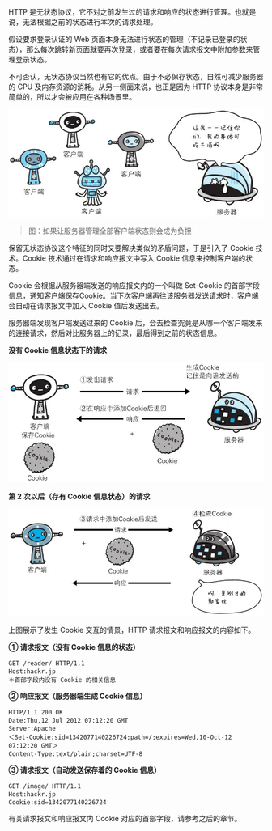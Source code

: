 HTTP 是无状态协议，它不对之前发生过的请求和响应的状态进行管理。也就是说，无法根据之前的状态进行本次的请求处理。

假设要求登录认证的 Web 页面本身无法进行状态的管理（不记录已登录的状态），那么每次跳转新页面就要再次登录，或者要在每次请求报文中附加参数来管理登录状态。

不可否认，无状态协议当然也有它的优点。由于不必保存状态，自然可减少服务器的 CPU 及内存资源的消耗。从另一侧面来说，也正是因为 HTTP 协议本身是非常简单的，所以才会被应用在各种场景里。

![img](./assets/32.png)
> 图：如果让服务器管理全部客户端状态则会成为负担

保留无状态协议这个特征的同时又要解决类似的矛盾问题，于是引入了 Cookie 技术。Cookie 技术通过在请求和响应报文中写入 Cookie 信息来控制客户端的状态。

Cookie 会根据从服务器端发送的响应报文内的一个叫做 Set-Cookie 的首部字段信息，通知客户端保存Cookie。当下次客户端再往该服务器发送请求时，客户端会自动在请求报文中加入 Cookie 值后发送出去。

服务器端发现客户端发送过来的 Cookie 后，会去检查究竟是从哪一个客户端发来的连接请求，然后对比服务器上的记录，最后得到之前的状态信息。

**没有 Cookie 信息状态下的请求**

![img](./assets/33.png)

**第 2 次以后（存有 Cookie 信息状态）的请求**

![img](./assets/34.png)

上图展示了发生 Cookie 交互的情景，HTTP 请求报文和响应报文的内容如下。

**① 请求报文（没有 Cookie 信息的状态）**

```http
GET /reader/ HTTP/1.1
Host:hackr.jp
＊首部字段内没有 Cookie 的相关信息
```

**② 响应报文（服务器端生成 Cookie 信息）**

```http
HTTP/1.1 200 OK
Date:Thu,12 Jul 2012 07:12:20 GMT
Server:Apache
＜Set-Cookie:sid=1342077140226724;path=/;expires=Wed,10-Oct-12 07:12:20 GMT＞
Content-Type:text/plain;charset=UTF-8
```

**③ 请求报文（自动发送保存着的 Cookie 信息）**

```http
GET /image/ HTTP/1.1
Host:hackr.jp
Cookie:sid=1342077140226724
```

有关请求报文和响应报文内 Cookie 对应的首部字段，请参考之后的章节。
